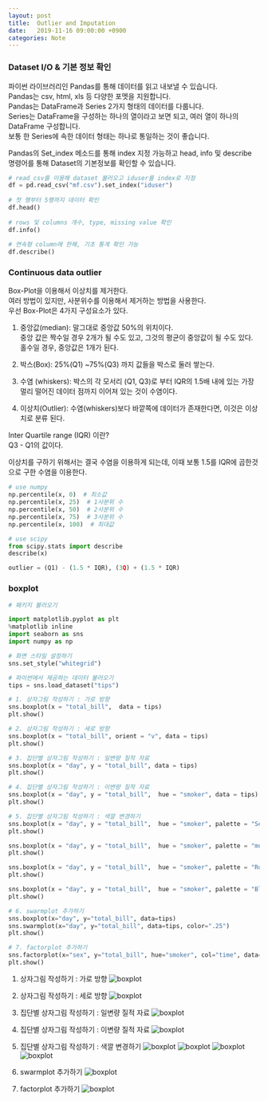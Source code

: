 ```yaml
---
layout: post
title:  Outlier and Imputation 
date:   2019-11-16 09:00:00 +0900
categories: Note
---
```


### Dataset I/O & 기본 정보 확인

파이썬 라이브러리인 Pandas를 통해 데이터를 읽고 내보낼 수 있습니다. <br> 
Pandas는 csv, html, xls 등 다양한 포멧을 지원합니다. <br>
Pandas는 DataFrame과 Series 2가지 형태의 데이터를 다룹니다. <br> 
Series는 DataFrame을 구성하는 하나의 열이라고 보면 되고, 여러 열이 하나의 DataFrame 구성합니다. <br> 
보통 한 Series에 속한 데이터 형태는 하나로 통일하는 것이 좋습니다.  

Pandas의 Set_index 메소드를 통해 index 지정 가능하고 head, info 및 describe 명령어를 통해 Dataset의 기본정보를 확인할 수 있습니다.

```python 
# read_csv를 이용해 dataset 불러오고 iduser를 index로 지정
df = pd.read_csv("mf.csv").set_index("iduser")
 
# 첫 행부터 5행까지 데이터 확인
df.head()
 
# rows 및 columns 개수, type, missing value 확인
df.info()
 
# 연속형 column에 한해, 기초 통계 확인 가능
df.describe()
```


### Continuous data outlier 

Box-Plot을 이용해서 이상치를 제거한다.<br>
여러 방법이 있지만, 사분위수를 이용해서 제거하는 방법을 사용한다.<br>
우선 Box-Plot은 4가지 구성요소가 있다.<br>

1) 중앙값(median): 말그대로 중앙값 50%의 위치이다.<br>
    중앙 값은 짝수일 경우 2개가 될 수도 있고, 그것의 평균이 중앙값이 될 수도 있다.<br>
    홀수일 경우, 중앙값은 1개가 된다.<br>

2) 박스(Box): 25%(Q1) ~75%(Q3) 까지 값들을 박스로 둘러 쌓는다.<br>
3) 수염 (whiskers): 박스의 각 모서리 (Q1, Q3)로 부터 IQR의 1.5배 내에 있는 가장 멀리 떨어진 데이터 점까지 이어져 있는 것이 수염이다.<br>
4) 이상치(Outlier): 수염(whiskers)보다 바깥쪽에 데이터가 존재한다면, 이것은 이상치로 분류 된다.<br>

Inter Quartile range (IQR) 이란?<br>
Q3 - Q1의 값이다.<br>

이상치를 구하기 위해서는 결국 수염을 이용하게 되는데, 이때 보통 1.5를 IQR에 곱한것으로 구한 수염을 이용한다.<br>

```python 
# use numpy 
np.percentile(x, 0)  # 최소값
np.percentile(x, 25)  # 1사분위 수
np.percentile(x, 50)  # 2사분위 수
np.percentile(x, 75)  # 3사분위 수
np.percentile(x, 100)  # 최대값

# use scipy 
from scipy.stats import describe
describe(x)

outlier = (Q1) - (1.5 * IQR), (3Q) + (1.5 * IQR) 
```

### boxplot 

```python 
# 패키지 불러오기

import matplotlib.pyplot as plt
%matplotlib inline
import seaborn as sns
import numpy as np

# 화면 스타일 설정하기
sns.set_style("whitegrid")

# 파이썬에서 제공하는 데이터 불러오기
tips = sns.load_dataset("tips")

# 1. 상자그림 작성하기 : 가로 방향
sns.boxplot(x = "total_bill",  data = tips)
plt.show()

# 2. 상자그림 작성하기 : 세로 방향
sns.boxplot(x = "total_bill", orient = "v", data = tips)
plt.show()

# 3. 집단별 상자그림 작성하기 : 일변량 질적 자료
sns.boxplot(x = "day", y = "total_bill", data = tips)
plt.show()

# 4. 집단별 상자그림 작성하기 : 이변량 질적 자료
sns.boxplot(x = "day", y = "total_bill",  hue = "smoker", data = tips)
plt.show()

# 5. 집단별 상자그림 작성하기 : 색깔 변경하기
sns.boxplot(x = "day", y = "total_bill",  hue = "smoker", palette = "Set3", data = tips)
plt.show()

sns.boxplot(x = "day", y = "total_bill",  hue = "smoker", palette = "muted", data = tips)
plt.show()

sns.boxplot(x = "day", y = "total_bill",  hue = "smoker", palette = "RdBu", data = tips)
plt.show()

sns.boxplot(x = "day", y = "total_bill",  hue = "smoker", palette = "Blues_d", data = tips)
plt.show()

# 6. swarmplot 추가하기
sns.boxplot(x="day", y="total_bill", data=tips)
sns.swarmplot(x="day", y="total_bill", data=tips, color=".25")
plt.show()

# 7. factorplot 추가하기
sns.factorplot(x="sex", y="total_bill", hue="smoker", col="time", data=tips, kind="box", size=4, aspect=0.7)
plt.show()
```

1. 상자그림 작성하기 : 가로 방향
![boxplot](/images/note/boxplot_1.png)

2. 상자그림 작성하기 : 세로 방향
![boxplot](/images/note/boxplot_2.png)

3. 집단별 상자그림 작성하기 : 일변량 질적 자료
![boxplot](/images/note/boxplot_3.png)

4. 집단별 상자그림 작성하기 : 이변량 질적 자료
![boxplot](/images/note/boxplot_4.png)

5. 집단별 상자그림 작성하기 : 색깔 변경하기
![boxplot](/images/note/boxplot_5_1.png)
![boxplot](/images/note/boxplot_5_2.png)
![boxplot](/images/note/boxplot_5_3.png)
![boxplot](/images/note/boxplot_5_4.png)

6. swarmplot 추가하기
![boxplot](/images/note/boxplot_6.png)

7. factorplot 추가하기
![boxplot](/images/note/boxplot_7.png)
